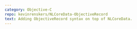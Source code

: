 ```yaml
---
category: Objective-C
repo: kevinrenskers/NLCoreData-ObjectiveRecord
text: Adding ObjectiveRecord syntax on top of NLCoreData.
---
```

